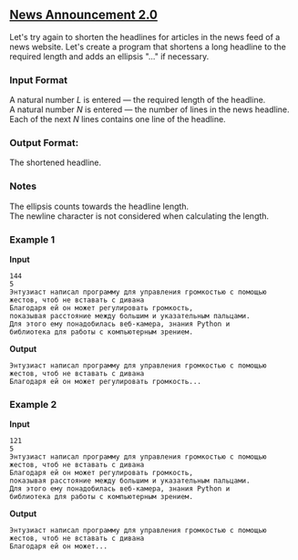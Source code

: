## [News Announcement 2.0](../../../solutions/3.1/31_p.py)

Let's try again to shorten the headlines for articles in the news feed of a news website. Let's create a program that shortens a long headline to the required length and adds an ellipsis "..." if necessary.

### Input Format

A natural number $L$ is entered — the required length of the headline.\
A natural number $N$ is entered — the number of lines in the news headline.\
Each of the next $N$ lines contains one line of the headline.

### Output Format:

The shortened headline.

### Notes

The ellipsis counts towards the headline length.\
The newline character is not considered when calculating the length.

### Example 1

__Input__
```plaintext
144
5
Энтузиаст написал программу для управления громкостью с помощью жестов, чтоб не вставать с дивана
Благодаря ей он может регулировать громкость,
показывая расстояние между большим и указательным пальцами.
Для этого ему понадобилась веб-камера, знания Python и
библиотека для работы с компьютерным зрением.
```

__Output__
```plaintext
Энтузиаст написал программу для управления громкостью с помощью жестов, чтоб не вставать с дивана
Благодаря ей он может регулировать громкость...
```

### Example 2

__Input__
```plaintext
121
5
Энтузиаст написал программу для управления громкостью с помощью жестов, чтоб не вставать с дивана
Благодаря ей он может регулировать громкость,
показывая расстояние между большим и указательным пальцами.
Для этого ему понадобилась веб-камера, знания Python и
библиотека для работы с компьютерным зрением.
```

__Output__
```plaintext
Энтузиаст написал программу для управления громкостью с помощью жестов, чтоб не вставать с дивана
Благодаря ей он может...
```